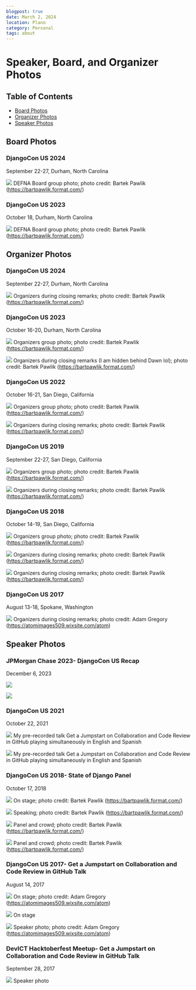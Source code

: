 ```yaml
---
blogpost: true
date: March 2, 2024
location: Plano
category: Personal
tags: about
---
```


# Speaker, Board, and Organizer Photos

Table of Contents
-----------------

- [Board Photos](#board-photos)
- [Organizer Photos](#organizer-photos)
- [Speaker Photos](#speaker-photos)
  
## Board Photos

### DjangoCon US 2024

September 22-27, Durham, North Carolina

![](speaker-board-and-organizer-photos/djangocon-us-2024-defna-board-outside.jpg)
DEFNA Board group photo; photo credit: Bartek Pawlik (https://bartpawlik.format.com/)

### DjangoCon US 2023

October 18, Durham, North Carolina

![](speaker-board-and-organizer-photos/djangocon-us-2023-defna-board-outside.jpg)
DEFNA Board group photo; photo credit: Bartek Pawlik (https://bartpawlik.format.com/)

## Organizer Photos

### DjangoCon US 2024

September 22-27, Durham, North Carolina

![](speaker-board-and-organizer-photos/djangocon-us-2024-organizers-stage.jpg)
Organizers during closing remarks; photo credit: Bartek Pawlik (https://bartpawlik.format.com/)

### DjangoCon US 2023

October 16-20, Durham, North Carolina

![](speaker-board-and-organizer-photos/djangocon-us-2023-organizers-outside.jpg)
Organizers group photo; photo credit: Bartek Pawlik (https://bartpawlik.format.com/)

![](speaker-board-and-organizer-photos/djangocon-us-2023-organizers-stage.jpg)
Organizers during closing remarks (I am hidden behind Dawn lol); photo credit: Bartek Pawlik (https://bartpawlik.format.com/)

### DjangoCon US 2022

October 16-21, San Diego, California

![](speaker-board-and-organizer-photos/djangocon-us-2022-organizers-outside.jpg)
Organizers group photo; photo credit: Bartek Pawlik (https://bartpawlik.format.com/)

![](speaker-board-and-organizer-photos/djangocon-us-2022-organizers-stage.jpg)
Organizers during closing remarks; photo credit: Bartek Pawlik (https://bartpawlik.format.com/)

### DjangoCon US 2019

September 22-27, San Diego, California

![](speaker-board-and-organizer-photos/djangocon-us-2019-organizers-outside.jpg)
Organizers group photo; photo credit: Bartek Pawlik (https://bartpawlik.format.com/)

![](speaker-board-and-organizer-photos/djangocon-us-2019-organizers-stage.jpg)
Organizers during closing remarks; photo credit: Bartek Pawlik (https://bartpawlik.format.com/)

### DjangoCon US 2018

October 14-19, San Diego, California

![](speaker-board-and-organizer-photos/djangocon-us-2018-organizers-outside.jpg)
Organizers group photo; photo credit: Bartek Pawlik (https://bartpawlik.format.com/)

![](speaker-board-and-organizer-photos/djangocon-us-2018-organizers-stage-side.jpg)
Organizers during closing remarks; photo credit: Bartek Pawlik (https://bartpawlik.format.com/)

![](speaker-board-and-organizer-photos/djangocon-us-2018-organizers-stage.jpg)
Organizers during closing remarks; photo credit: Bartek Pawlik (https://bartpawlik.format.com/)

### DjangoCon US 2017

August 13-18, Spokane, Washington

![](speaker-board-and-organizer-photos/djangocon-us-2017-organizers-stage.jpg)
Organizers during closing remarks; photo credit: Adam Gregory (https://atomimages509.wixsite.com/atom)

## Speaker Photos

### JPMorgan Chase 2023- DjangoCon US Recap

December 6, 2023

![](speaker-board-and-organizer-photos/jpmorgan-chase-2023-djangocon-us-recap.jpg)

![](speaker-board-and-organizer-photos/jpmorgan-chase-2023-djangocon-us-recap-2.jpg)

### DjangoCon US 2021

October 22, 2021

![](speaker-board-and-organizer-photos/djangocon-us-2021-get-a-jumpstart-english.png)
My pre-recorded talk Get a Jumpstart on Collaboration and Code Review in GitHub playing simultaneously in English and Spanish

![](speaker-board-and-organizer-photos/djangocon-us-2021-get-a-jumpstart-spanish.png)
My pre-recorded talk Get a Jumpstart on Collaboration and Code Review in GitHub playing simultaneously in English and Spanish

### DjangoCon US 2018- State of Django Panel

October 17, 2018

![](speaker-board-and-organizer-photos/djangocon-us-2018-state-of-django-panel-side.jpg)
On stage; photo credit: Bartek Pawlik (https://bartpawlik.format.com/)

![](speaker-board-and-organizer-photos/djangocon-us-2018-state-of-django-panel-me-speaking.jpg)
Speaking; photo credit: Bartek Pawlik (https://bartpawlik.format.com/)

![](speaker-board-and-organizer-photos/djangocon-us-2018-state-of-django-panel-front.jpg)
Panel and crowd; photo credit: Bartek Pawlik (https://bartpawlik.format.com/)

![](speaker-board-and-organizer-photos/djangocon-us-2018-state-of-django-panel-crowd.jpg)
Panel and crowd; photo credit: Bartek Pawlik (https://bartpawlik.format.com/)

### DjangoCon US 2017- Get a Jumpstart on Collaboration and Code Review in GitHub Talk

August 14, 2017

![](speaker-board-and-organizer-photos/djangocon-us-2017-on-stage.jpg)
On stage; photo credit: Adam Gregory (https://atomimages509.wixsite.com/atom)

![](speaker-board-and-organizer-photos/djangocon-us-2017-on-stage-2.jpg)
On stage

![](speaker-board-and-organizer-photos/djangocon-us-2017-speaker-photo.jpg)
Speaker photo; photo credit: Adam Gregory (https://atomimages509.wixsite.com/atom)

### DevICT Hacktoberfest Meetup- Get a Jumpstart on Collaboration and Code Review in GitHub Talk

September 28, 2017

![](speaker-board-and-organizer-photos/dev-ict-2017-speaker-photo.jpg)
Speaker photo
